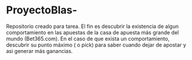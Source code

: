 # ProyectoBlas-
Repositorio creado para tarea.
El fin es descubrir la existencia de algun comportamiento en las apuestas de la casa de apuesta más grande del mundo (Bet365.com). En el caso de que exista un comportamiento, descubrir su punto máximo ( o pick) para saber cuando dejar de apostar y asi generar más ganancias.
